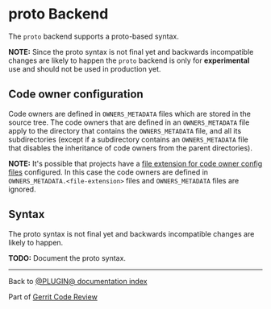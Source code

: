 # proto Backend

The `proto` backend supports a proto-based syntax.

**NOTE:** Since the proto syntax is not final yet and backwards incompatible
changes are likely to happen the `proto` backend is only for **experimental**
use and should not be used in production yet.

## <a id="codeOwnerConfiguration">Code owner configuration

Code owners are defined in `OWNERS_METADATA` files which are stored in the
source tree. The code owners that are defined in an `OWNERS_METADATA` file apply
to the directory that contains the `OWNERS_METADATA` file, and all its
subdirectories (except if a subdirectory contains an `OWNERS_METADATA` file that
disables the inheritance of code owners from the parent directories).

**NOTE:** It's possible that projects have a [file extension for code owner
config files](config.md#codeOwnersFileExtension) configured. In this case the
code owners are defined in `OWNERS_METADATA.<file-extension>` files and
`OWNERS_METADATA` files are ignored.

## <a id="syntax">Syntax

The proto syntax is not final yet and backwards incompatible changes are likely
to happen.

**TODO:** Document the proto syntax.

---

Back to [@PLUGIN@ documentation index](index.html)

Part of [Gerrit Code Review](../../../Documentation/index.html)
